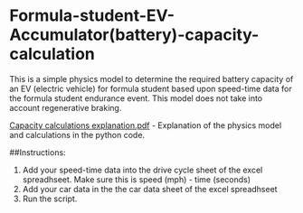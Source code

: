 # Formula-student-EV-Accumulator(battery)-capacity-calculation
This is a simple physics model to determine the required battery capacity of an EV (electric vehicle) for formula student based upon speed-time data for the formula student endurance event. This model does not take into account regenerative braking. 

[Capacity calculations explanation.pdf](https://github.com/chris-cooper3/Formula-student-EV-capacity-calculation/files/7171135/Capacity.calculations.explanation.pdf) - Explanation of the physics model and calculations in the python code.

##Instructions:
1. Add your speed-time data into the drive cycle sheet of the excel spreadhseet. Make sure this is speed (mph) - time (seconds)
2. Add your car data in the the car data sheet of the excel spreadhseet
3. Run the script.


